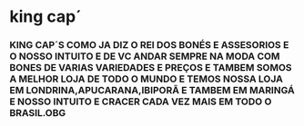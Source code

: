 # king cap´
### KING CAP´S COMO JA DIZ O REI DOS BONÉS E ASSESORIOS E O NOSSO INTUITO E DE VC ANDAR SEMPRE NA MODA COM BONES DE VARIAS VARIEDADES E PREÇOS E TAMBEM SOMOS A MELHOR LOJA DE TODO O MUNDO E TEMOS NOSSA LOJA EM LONDRINA,APUCARANA,IBIPORÃ E TAMBEM EM MARINGÁ E NOSSO INTUITO E CRACER CADA VEZ MAIS EM TODO O BRASIL.OBG
